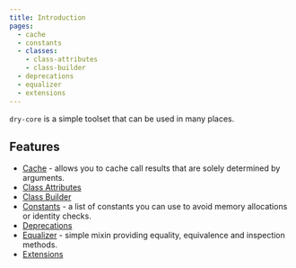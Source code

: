 ```yaml
---
title: Introduction
pages:
  - cache
  - constants
  - classes:
    - class-attributes
    - class-builder
  - deprecations
  - equalizer
  - extensions
---
```


`dry-core` is a simple toolset that can be used in many places.

## Features

- [Cache](docs::cache) - allows you to cache call results that are solely determined by arguments.
- [Class Attributes](docs::classes/class-attributes)
- [Class Builder](docs::classes/class-builder)
- [Constants](docs::constants) - a list of constants you can use to avoid memory allocations or identity checks.
- [Deprecations](docs::deprecations)
- [Equalizer](docs::equalizer) - simple mixin providing equality, equivalence and inspection methods.
- [Extensions](docs::extensions)
